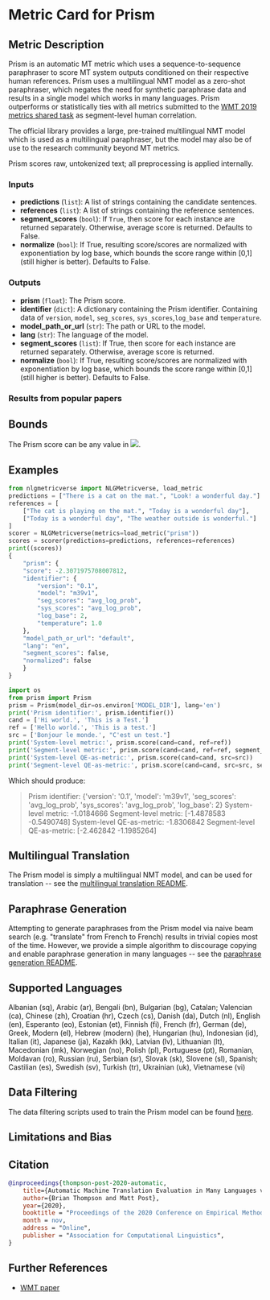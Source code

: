 # Metric Card for Prism

## Metric Description
Prism is an automatic MT metric which uses a sequence-to-sequence paraphraser to score MT system outputs conditioned on their respective
human references.  Prism uses a multilingual NMT model as a zero-shot paraphraser, which negates the need for synthetic paraphrase data and
results in a single model which works in many languages.
Prism outperforms or statistically ties with all metrics submitted to the [WMT 2019 metrics shared task](https://www.aclweb.org/anthology/W19-5302/) as segment-level human correlation.

The official library provides a large, pre-trained multilingual NMT model which is used as a multilingual paraphraser, but the model may also be of use to the research community beyond MT metrics.

Prism scores raw, untokenized text; all preprocessing is applied internally.

### Inputs
- **predictions** (`list`): A list of strings containing the candidate sentences.
- **references** (`list`): A list of strings containing the reference sentences.
- **segment_scores** (`bool`): If `True`, then score for each instance are returned separately. Otherwise,
                               average score is returned. Defaults to False.
- **normalize** (`bool`): If True, resulting score/scores are normalized with exponentiation by log base,
                          which bounds the score range within [0,1] (still higher is better). Defaults to False.

### Outputs
- **prism** (`float`): The Prism score.
- **identifier** (`dict`): A dictionary containing the Prism identifier. Containing data of `version`, `model`, `seg_scores`, `sys_scores`,`log_base` and `temperature`.
- **model_path_or_url** (`str`): The path or URL to the model.
- **lang** (`str`): The language of the model.
- **segment_scores** (`list`): If True, then score for each instance are returned separately. Otherwise,
                               average score is returned.
- **normalize** (`bool`): If True, resulting score/scores are normalized with exponentiation by log base,
                          which bounds the score range within [0,1] (still higher is better). Defaults to False.

### Results from popular papers

## Bounds
The Prism score can be any value in <img src="https://render.githubusercontent.com/render/math?math={[-\infty,0]}##gh-light-mode-only">.

## Examples
```python
from nlgmetricverse import NLGMetricverse, load_metric
predictions = ["There is a cat on the mat.", "Look! a wonderful day."]
references = [
    ["The cat is playing on the mat.", "Today is a wonderful day"],
    ["Today is a wonderful day", "The weather outside is wonderful."]
]
scorer = NLGMetricverse(metrics=load_metric("prism"))
scores = scorer(predictions=predictions, references=references)
print((scores))
{
    "prism": {
    "score": -2.3071975708007812,
    "identifier": {
        "version": "0.1",
        "model": "m39v1",
        "seg_scores": "avg_log_prob",
        "sys_scores": "avg_log_prob",
        "log_base": 2,
        "temperature": 1.0
    },
    "model_path_or_url": "default",
    "lang": "en",
    "segment_scores": false,
    "normalized": false
    }
}
```

```python
import os
from prism import Prism
prism = Prism(model_dir=os.environ['MODEL_DIR'], lang='en')
print('Prism identifier:', prism.identifier())
cand = ['Hi world.', 'This is a Test.']
ref = ['Hello world.', 'This is a test.']
src = ['Bonjour le monde.', "C'est un test."]
print('System-level metric:', prism.score(cand=cand, ref=ref))
print('Segment-level metric:', prism.score(cand=cand, ref=ref, segment_scores=True))
print('System-level QE-as-metric:', prism.score(cand=cand, src=src))
print('Segment-level QE-as-metric:', prism.score(cand=cand, src=src, segment_scores=True))
```

Which should produce:

>Prism identifier: {'version': '0.1', 'model': 'm39v1', 'seg_scores': 'avg_log_prob', 'sys_scores': 'avg_log_prob', 'log_base': 2}
>System-level metric: -1.0184666
>Segment-level metric: [-1.4878583 -0.5490748]
>System-level QE-as-metric: -1.8306842
>Segment-level QE-as-metric: [-2.462842  -1.1985264]

## Multilingual Translation
The Prism model is simply a multilingual NMT model, and can be used for translation --  see the [multilingual translation README](translation/README.md).

## Paraphrase Generation
Attempting to generate paraphrases from the Prism model via naive beam search
(e.g. "translate" from French to French) results in trivial copies most of the time.
However, we provide a simple algorithm to discourage copying
and enable paraphrase generation in many languages -- see the [paraphrase generation README](paraphrase_generation/README.md).

## Supported Languages
Albanian (sq), Arabic (ar), Bengali (bn), Bulgarian (bg), 
Catalan; Valencian (ca), Chinese (zh), Croatian (hr), Czech (cs), 
Danish (da), Dutch (nl), English (en), Esperanto (eo), Estonian (et),
Finnish (fi),  French (fr), German (de), Greek, Modern (el),
Hebrew (modern) (he),  Hungarian (hu), Indonesian (id), Italian (it),
Japanese (ja), Kazakh (kk), Latvian (lv), Lithuanian (lt), Macedonian (mk),
Norwegian (no), Polish (pl), Portuguese (pt), Romanian, Moldavan (ro),
Russian (ru), Serbian (sr), Slovak (sk), Slovene (sl), Spanish; Castilian (es),
Swedish (sv), Turkish (tr), Ukrainian (uk), Vietnamese (vi)

## Data Filtering
The data filtering scripts used to train the Prism model can be found [here](https://github.com/thompsonb/prism_bitext_filter).

## Limitations and Bias

## Citation
```bibtex
@inproceedings{thompson-post-2020-automatic,
    title={Automatic Machine Translation Evaluation in Many Languages via Zero-Shot Paraphrasing},
    author={Brian Thompson and Matt Post},
    year={2020},
    booktitle = "Proceedings of the 2020 Conference on Empirical Methods in Natural Language Processing (EMNLP)",
    month = nov,
    address = "Online",
    publisher = "Association for Computational Linguistics",
}
```

## Further References
- [WMT paper](https://aclanthology.org/2020.wmt-1.67/)